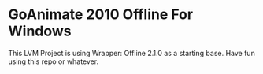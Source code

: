 # GoAnimate 2010 Offline For Windows
This LVM Project is using Wrapper: Offline 2.1.0 as a starting base. Have fun using this repo or whatever.
